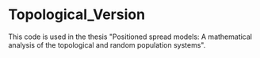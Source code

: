 # Topological_Version
This code is used in the thesis "Positioned spread models: A mathematical analysis of the topological and random population systems".
